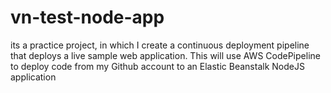 # vn-test-node-app
its a practice project, in which I create a continuous deployment pipeline that deploys a live sample web application.
This will use AWS CodePipeline to deploy code from my Github account to an Elastic Beanstalk NodeJS application
